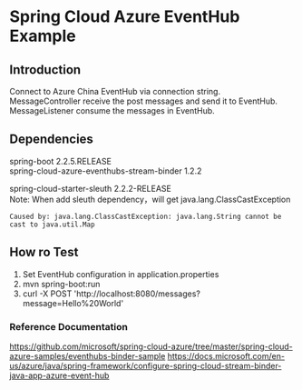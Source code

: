 # Spring Cloud Azure EventHub Example
## Introduction
Connect to Azure China EventHub via connection string.  
MessageController receive the post messages and send it to EventHub.  
MessageListener consume the messages in EventHub.

## Dependencies
spring-boot 2.2.5.RELEASE  
spring-cloud-azure-eventhubs-stream-binder 1.2.2  

spring-cloud-starter-sleuth 2.2.2-RELEASE  
Note: When add sleuth dependency，will get java.lang.ClassCastException 

`
Caused by: java.lang.ClassCastException: java.lang.String cannot be cast to java.util.Map
`

## How ro Test
1. Set EventHub configuration in application.properties
2. mvn spring-boot:run
3. curl -X POST 'http://localhost:8080/messages?message=Hello%20World'


### Reference Documentation
https://github.com/microsoft/spring-cloud-azure/tree/master/spring-cloud-azure-samples/eventhubs-binder-sample
https://docs.microsoft.com/en-us/azure/java/spring-framework/configure-spring-cloud-stream-binder-java-app-azure-event-hub